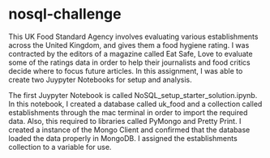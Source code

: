 # nosql-challenge

This UK Food Standard Agency involves evaluating various establishments across the United Kingdom, and gives them a food hygiene rating. I was contracted by the editors of a magazine called Eat Safe, Love to evaluate some of the ratings data in order to help their journalists and food critics decide where to focus future articles. In this assignment, I was able to create two Juypyter Notebooks for setup and analysis.

The first Juypyter Notebook is called NoSQL_setup_starter_solution.ipynb. In this notebook, I created a database called uk_food and a collection called establishments through the mac terminal in order to import the required data. Also, this required to libraries called PyMongo and Pretty Print. I created a instance of the Mongo Client and confirmed that the database loaded the data properly in MongoDB. I assigned the establishments collection to a variable for use.
